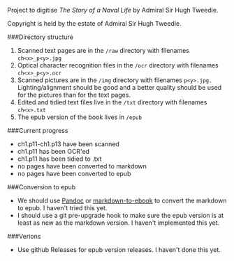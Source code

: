 Project to digitise *The Story of a Naval Life* by Admiral Sir Hugh Tweedie.

Copyright is held by the estate of Admiral Sir Hugh Tweedie.

###Directory structure

1. Scanned text pages are in the `/raw` directory with filenames `ch<x>_p<y>.jpg`
2. Optical character recognition files in the `/ocr` directory with filenames `ch<x>_p<y>.ocr`
3. Scanned pictures are in the `/img` directory with filenames `p<y>.jpg.` Lighting/alignment should be good and a better quality should be used for the pictures than for the text pages.
4. Edited and tidied text files live in the `/txt` directory with filenames `ch<x>.txt`
5. The epub version of the book lives in `/epub`

###Current progress

- ch1.p11-ch1.p13 have been scanned
- ch1.p11 has been OCR'ed
- ch1.p11 has been tidied to .txt
- no pages have been converted to markdown
- no pages have been converted to epub

###Conversion to epub

- We should use [Pandoc](http://pandoc.org/) or [markdown-to-ebook](https://github.com/k2052/markdown-to-ebook) to convert the markdown to epub. I haven't tried this yet.
- I should use a git pre-upgrade hook to make sure the epub version is at least as new as the markdown version. I haven't implemented this yet.

###Verions

- Use github Releases for epub version releases. I haven't done this yet.
